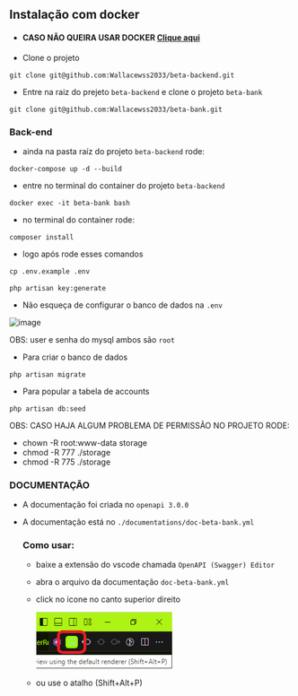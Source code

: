 ## Instalação com docker 
 - #### CASO NÃO QUEIRA USAR DOCKER [Clique aqui](https://github.com/Wallacewss2033/beta-bank)

- Clone o projeto
```
git clone git@github.com:Wallacewss2033/beta-backend.git
```
- Entre na raiz do prejeto ```beta-backend``` e clone o projeto ```beta-bank```
```
git clone git@github.com:Wallacewss2033/beta-bank.git
```

### Back-end
- ainda na pasta raíz do projeto ```beta-backend``` rode:
```
docker-compose up -d --build
```
- entre no terminal do container do projeto ```beta-backend``` 
 ```
 docker exec -it beta-bank bash
 ```
- no terminal do container rode:

```
composer install
```
- logo após rode esses comandos
```
cp .env.example .env
```
```
php artisan key:generate
```

- Não esqueça de configurar o banco de dados na ``` .env ```
  
![image](https://github.com/Wallacewss2033/fullstack-challenge-20231205/assets/39920409/ec726dce-7762-4c68-b66c-668698afad41)

OBS: user e senha do mysql ambos são ```root```

- Para criar o banco de dados
```
php artisan migrate
```

- Para popular a tabela de accounts
```
php artisan db:seed
```

OBS: CASO HAJA ALGUM PROBLEMA DE PERMISSÃO NO PROJETO RODE:

- chown -R root:www-data storage
- chmod -R 777 ./storage
- chmod -R 775 ./storage

### DOCUMENTAÇÃO

- A documentação foi criada no ```openapi 3.0.0```
- A documentação está no ```./documentations/doc-beta-bank.yml```

    ### Como usar:
    - baixe a extensão do vscode chamada 
        ```OpenAPI (Swagger) Editor```
    - abra o arquivo da documentação ```doc-beta-bank.yml```
    - click no icone no canto superior direito 

        ![Alt text](image.png)
    - ou use o atalho (Shift+Alt+P)
    
